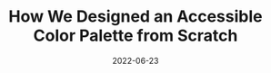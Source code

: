 ---
date: 2022-06-23
draft: true
permalink: false
publisher: wttj_tech
tags:
  - accessibility
  - colors
target_url: https://medium.com/wttj-tech/how-we-designed-an-accessible-color-palette-from-scratch-f29ec603bd7f
title: How We Designed an Accessible Color Palette from Scratch
---
